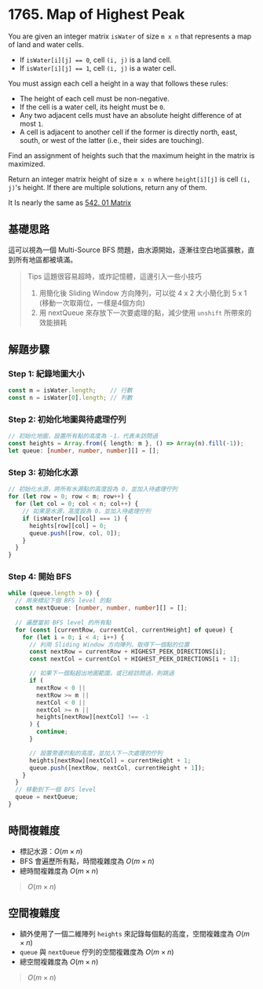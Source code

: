 # 1765. Map of Highest Peak

You are given an integer matrix `isWater` of size `m x n` that represents a map of land and water cells.

* If `isWater[i][j] == 0`, cell `(i, j)` is a land cell.
* If `isWater[i][j] == 1`, cell `(i, j)` is a water cell.

You must assign each cell a height in a way that follows these rules:

* The height of each cell must be non-negative.
* If the cell is a water cell, its height must be `0`.
* Any two adjacent cells must have an absolute height difference of at most `1`. 
* A cell is adjacent to another cell if the former is directly north, east, south, or west of the latter (i.e., their sides are touching).

Find an assignment of heights such that the maximum height in the matrix is maximized.

Return an integer matrix height of size `m x n` where `height[i][j]` is cell `(i, j)`'s height. 
If there are multiple solutions, return any of them.

It Is nearly the same as [542. 01 Matrix](../542-01%20Matrix/Note.md)

## 基礎思路
這可以視為一個 Multi-Source BFS 問題，由水源開始，逐漸往空白地區擴散，直到所有地區都被填滿。

> Tips 這題很容易超時，或炸記憶體，這邊引入一些小技巧
> 1. 用簡化後 Sliding Window 方向陣列，可以從 4 x 2 大小簡化到 5 x 1 (移動一次取兩位，一樣是4個方向)
> 2. 用 nextQueue 來存放下一次要處理的點，減少使用 `unshift` 所帶來的效能損耗

## 解題步驟

### Step 1: 紀錄地圖大小

```typescript
const m = isWater.length;    // 行數
const n = isWater[0].length; // 列數
```

### Step 2: 初始化地圖與待處理佇列

```typescript
// 初始化地圖，設置所有點的高度為 -1，代表未訪問過
const heights = Array.from({ length: m }, () => Array(n).fill(-1));
let queue: [number, number, number][] = [];
```

### Step 3: 初始化水源

```typescript
// 初始化水源，將所有水源點的高度設為 0，並加入待處理佇列
for (let row = 0; row < m; row++) {
  for (let col = 0; col < n; col++) {
    // 如果是水源，高度設為 0，並加入待處理佇列
    if (isWater[row][col] === 1) {
      heights[row][col] = 0;
      queue.push([row, col, 0]);
    }
  }
}
```

### Step 4: 開始 BFS

```typescript
while (queue.length > 0) {
  // 用來標記下個 BFS level 的點
  const nextQueue: [number, number, number][] = [];
  
  // 遍歷當前 BFS level 的所有點
  for (const [currentRow, currentCol, currentHeight] of queue) {
    for (let i = 0; i < 4; i++) {
      // 利用 Sliding Window 方向陣列，取得下一個點的位置
      const nextRow = currentRow + HIGHEST_PEEK_DIRECTIONS[i];
      const nextCol = currentCol + HIGHEST_PEEK_DIRECTIONS[i + 1];

      // 如果下一個點超出地圖範圍，或已經訪問過，則跳過
      if (
        nextRow < 0 ||
        nextRow >= m ||
        nextCol < 0 ||
        nextCol >= n ||
        heights[nextRow][nextCol] !== -1
      ) {
        continue;
      }

      // 設置旁邊的點的高度，並加入下一次處理的佇列
      heights[nextRow][nextCol] = currentHeight + 1;
      queue.push([nextRow, nextCol, currentHeight + 1]);
    }
  }
  // 移動到下一個 BFS level
  queue = nextQueue;
}
```

## 時間複雜度

- 標記水源：$O(m \times n)$
- BFS 會遍歷所有點，時間複雜度為 $O(m \times n)$
- 總時間複雜度為 $O(m \times n)$

> $O(m \times n)$

## 空間複雜度
- 額外使用了一個二維陣列 `heights` 來記錄每個點的高度，空間複雜度為 $O(m \times n)$
- `queue` 與 `nextQueue` 佇列的空間複雜度為 $O(m \times n)$
- 總空間複雜度為 $O(m \times n)$

> $O(m \times n)$
